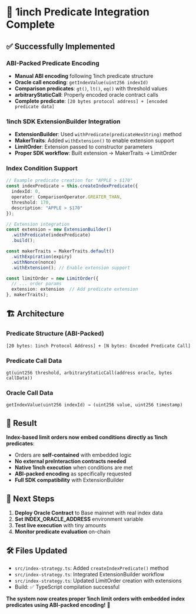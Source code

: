 # 🔮 1inch Predicate Integration Complete

## ✅ Successfully Implemented

### ABI-Packed Predicate Encoding
- **Manual ABI encoding** following 1inch predicate structure
- **Oracle call encoding**: `getIndexValue(uint256 indexId)` 
- **Comparison predicates**: `gt()`, `lt()`, `eq()` with threshold values
- **arbitraryStaticCall**: Properly encoded oracle contract calls
- **Complete predicate**: `[20 bytes protocol address] + [encoded predicate data]`

### 1inch SDK ExtensionBuilder Integration  
- **ExtensionBuilder**: Used `withPredicate(predicateHexString)` method
- **MakerTraits**: Added `withExtension()` to enable extension support
- **LimitOrder**: Extension passed to constructor parameters
- **Proper SDK workflow**: Built extension → MakerTraits → LimitOrder

### Index Condition Support
```typescript
// Example predicate creation for "APPLE > $170"
const indexPredicate = this.createIndexPredicate({
  indexId: 0,
  operator: ComparisonOperator.GREATER_THAN, 
  threshold: 170,
  description: "APPLE > $170"
});

// Extension integration
const extension = new ExtensionBuilder()
  .withPredicate(indexPredicate)
  .build();

const makerTraits = MakerTraits.default()
  .withExpiration(expiry)
  .withNonce(nonce)
  .withExtension(); // Enable extension support

const limitOrder = new LimitOrder({
  // ... order params
  extension: extension  // Add predicate extension
}, makerTraits);
```

## 🏗️ Architecture 

### Predicate Structure (ABI-Packed)
```
[20 bytes: 1inch Protocol Address] + [N bytes: Encoded Predicate Call]
```

### Predicate Call Data
```
gt(uint256 threshold, arbitraryStaticCall(address oracle, bytes callData))
```

### Oracle Call Data
```
getIndexValue(uint256 indexId) → (uint256 value, uint256 timestamp)
```

## 🎯 Result

**Index-based limit orders now embed conditions directly as 1inch predicates**:
- Orders are **self-contained** with embedded logic
- **No external preInteraction contracts needed** 
- **Native 1inch execution** when conditions are met
- **ABI-packed encoding** as specifically requested
- **Full SDK compatibility** with ExtensionBuilder

## 🔄 Next Steps

1. **Deploy Oracle Contract** to Base mainnet with real index data
2. **Set INDEX_ORACLE_ADDRESS** environment variable
3. **Test live execution** with tiny amounts
4. **Monitor predicate evaluation** on-chain

## 🛠️ Files Updated

- `src/index-strategy.ts`: Added `createIndexPredicate()` method
- `src/index-strategy.ts`: Integrated ExtensionBuilder workflow  
- `src/index-strategy.ts`: Updated LimitOrder creation with extensions
- Build: ✅ TypeScript compilation successful

**The system now creates proper 1inch limit orders with embedded index predicates using ABI-packed encoding!** 🚀